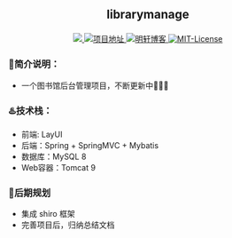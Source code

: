## <p align="center">librarymanage</p>

<head>
  <base target="_blank" />
</head>
<p align="center">
	<a href="https://github.com/Westmist/librarymanage">
		<img src="https://img.shields.io/badge/status-updating-brightgreen.svg">
	</a>
    <a href="#">
		<img alt="项目地址" src="https://img.shields.io/badge/view-项目预览-blueviolet.svg">
	</a>
	<a href="https://www.mingxuanblog.cn/home.html">
		<img alt="明轩博客" src="https://img.shields.io/badge/blog-明轩博客-yellow.svg">
	</a>

   <a href="https://opensource.org/licenses/mit-license.php">
		<img alt="MIT-License" src="https://img.shields.io/badge/license-MIT-blue.svg">
	</a>
</p>

### 📌简介说明：
* 一个图书馆后台管理项目，不断更新中:rocket::rocket::rocket:

### :hotsprings:技术栈：
* 前端: LayUI
* 后端：Spring + SpringMVC + Mybatis
* 数据库：MySQL 8
* Web容器：Tomcat 9


### :checkered_flag:后期规划
* 集成 shiro 框架
* 完善项目后，归纳总结文档



